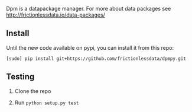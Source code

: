 Dpm is a datapackage manager. For more about data packages see http://frictionlessdata.io/data-packages/

## Install

Until the new code available on pypi, you can install it from this repo:

```
[sudo] pip install git+https://github.com/frictionlessdata/dpmpy.git
```


## Testing

1. Clone the repo 

2. Run `python setup.py test`

